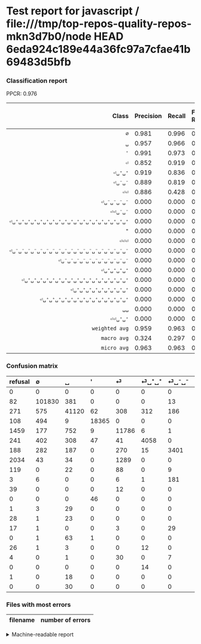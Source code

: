 # Test report for javascript / file:///tmp/top-repos-quality-repos-mkn3d7b0/node HEAD 6eda924c189e44a36fc97a7cfae41b69483d5bfb

### Classification report

PPCR: 0.976

| Class | Precision | Recall | Full Recall | F1-score | Full F1-score | Support | Full Support | PPCR |
|------:|:----------|:-------|:------------|:---------|:---------|:--------|:-------------|:-----|
| `∅` | 0.981| 0.996| 0.995| 0.988| 0.988| 102225| 102307| 0.999 |
| `␣` | 0.957| 0.966| 0.960| 0.961| 0.958| 42569| 42840| 0.994 |
| `'` | 0.991| 0.973| 0.968| 0.982| 0.979| 18868| 18976| 0.994 |
| `⏎` | 0.852| 0.919| 0.825| 0.884| 0.838| 12826| 14285| 0.898 |
| `⏎␣⁺␣⁺` | 0.919| 0.836| 0.796| 0.875| 0.853| 4856| 5097| 0.953 |
| `⏎␣⁻␣⁻` | 0.889| 0.819| 0.783| 0.852| 0.833| 4155| 4343| 0.957 |
| `⏎⏎` | 0.886| 0.428| 0.231| 0.577| 0.366| 2387| 4421| 0.540 |
| `⏎␣⁻␣⁻␣⁻␣⁻` | 0.000| 0.000| 0.000| 0.000| 0.000| 194| 197| 0.985 |
| `⏎⏎␣⁻␣⁻` | 0.000| 0.000| 0.000| 0.000| 0.000| 119| 238| 0.500 |
| `⏎␣⁺␣⁺␣⁺␣⁺␣⁺␣⁺␣⁺␣⁺␣⁺␣⁺␣⁺␣⁺␣⁺␣⁺␣⁺␣⁺␣⁺␣⁺␣⁺` | 0.000| 0.000| 0.000| 0.000| 0.000| 65| 65| 1.000 |
| `"` | 0.000| 0.000| 0.000| 0.000| 0.000| 46| 46| 1.000 |
| `⏎⏎⏎` | 0.000| 0.000| 0.000| 0.000| 0.000| 41| 80| 0.512 |
| `⏎␣⁻␣⁻␣⁻␣⁻␣⁻␣⁻␣⁻␣⁻␣⁻␣⁻␣⁻␣⁻␣⁻␣⁻␣⁻␣⁻␣⁻␣⁻␣⁻` | 0.000| 0.000| 0.000| 0.000| 0.000| 38| 42| 0.905 |
| `⏎␣⁻␣⁻␣⁻␣⁻␣⁻␣⁻␣⁻␣⁻␣⁻␣⁻␣⁻` | 0.000| 0.000| 0.000| 0.000| 0.000| 33| 50| 0.660 |
| `⏎␣⁺␣⁺␣⁺␣⁺` | 0.000| 0.000| 0.000| 0.000| 0.000| 32| 33| 0.970 |
| `⏎␣⁺␣⁺␣⁺␣⁺␣⁺␣⁺␣⁺␣⁺␣⁺␣⁺␣⁺␣⁺␣⁺␣⁺␣⁺␣⁺␣⁺` | 0.000| 0.000| 0.000| 0.000| 0.000| 30| 30| 1.000 |
| `⏎␣⁺␣⁺␣⁺␣⁺␣⁺␣⁺␣⁺␣⁺␣⁺` | 0.000| 0.000| 0.000| 0.000| 0.000| 24| 52| 0.462 |
| `⏎␣⁺␣⁺␣⁺␣⁺␣⁺␣⁺␣⁺␣⁺␣⁺␣⁺␣⁺␣⁺␣⁺␣⁺` | 0.000| 0.000| 0.000| 0.000| 0.000| 18| 19| 0.947 |
| `␣␣` | 0.000| 0.000| 0.000| 0.000| 0.000| 16| 42| 0.381 |
| `⏎⏎␣⁺␣⁺` | 0.000| 0.000| 0.000| 0.000| 0.000| 14| 14| 1.000 |
| `weighted avg` | 0.959| 0.963| 0.940| 0.960| 0.944| 188556| 193177| 0.976 |
| `macro avg` | 0.324| 0.297| 0.278| 0.306| 0.291| 188556| 193177| 0.976 |
| `micro avg` | 0.963| 0.963| 0.940| 0.963| 0.951| 188556| 193177| 0.976 |

### Confusion matrix

|refusal|  ∅| ␣| '| ⏎| ⏎␣⁺␣⁺| ⏎␣⁻␣⁻| ⏎⏎| ⏎⏎␣⁻␣⁻| ⏎␣⁻␣⁻␣⁻␣⁻| ⏎⏎⏎| "| ⏎␣⁺␣⁺␣⁺␣⁺| ⏎␣⁺␣⁺␣⁺␣⁺␣⁺␣⁺␣⁺␣⁺␣⁺| ⏎␣⁻␣⁻␣⁻␣⁻␣⁻␣⁻␣⁻␣⁻␣⁻␣⁻␣⁻| ⏎␣⁺␣⁺␣⁺␣⁺␣⁺␣⁺␣⁺␣⁺␣⁺␣⁺␣⁺␣⁺␣⁺␣⁺␣⁺␣⁺␣⁺␣⁺␣⁺| ␣␣| ⏎␣⁻␣⁻␣⁻␣⁻␣⁻␣⁻␣⁻␣⁻␣⁻␣⁻␣⁻␣⁻␣⁻␣⁻␣⁻␣⁻␣⁻␣⁻␣⁻| ⏎⏎␣⁺␣⁺| ⏎␣⁺␣⁺␣⁺␣⁺␣⁺␣⁺␣⁺␣⁺␣⁺␣⁺␣⁺␣⁺␣⁺␣⁺| ⏎␣⁺␣⁺␣⁺␣⁺␣⁺␣⁺␣⁺␣⁺␣⁺␣⁺␣⁺␣⁺␣⁺␣⁺␣⁺␣⁺␣⁺| 
|:---|:---|:---|:---|:---|:---|:---|:---|:---|:---|:---|:---|:---|:---|:---|:---|:---|:---|:---|:---|:---|
|0 |0 |0 |0 |0 |0 |0 |0 |0 |0 |0 |0 |0 |0 |0 |0 |0 |0 |0 |0 |0 |
|82 |101830 |381 |0 |0 |0 |13 |1 |0 |0 |0 |0 |0 |0 |0 |0 |0 |0 |0 |0 |0 |
|271 |575 |41120 |62 |308 |312 |186 |6 |0 |0 |0 |0 |0 |0 |0 |0 |0 |0 |0 |0 |0 |
|108 |494 |9 |18365 |0 |0 |0 |0 |0 |0 |0 |0 |0 |0 |0 |0 |0 |0 |0 |0 |0 |
|1459 |177 |752 |9 |11786 |6 |1 |95 |0 |0 |0 |0 |0 |0 |0 |0 |0 |0 |0 |0 |0 |
|241 |402 |308 |47 |41 |4058 |0 |0 |0 |0 |0 |0 |0 |0 |0 |0 |0 |0 |0 |0 |0 |
|188 |282 |187 |0 |270 |15 |3401 |0 |0 |0 |0 |0 |0 |0 |0 |0 |0 |0 |0 |0 |0 |
|2034 |43 |34 |0 |1289 |0 |0 |1021 |0 |0 |0 |0 |0 |0 |0 |0 |0 |0 |0 |0 |0 |
|119 |0 |22 |0 |88 |0 |9 |0 |0 |0 |0 |0 |0 |0 |0 |0 |0 |0 |0 |0 |0 |
|3 |6 |0 |0 |6 |1 |181 |0 |0 |0 |0 |0 |0 |0 |0 |0 |0 |0 |0 |0 |0 |
|39 |0 |0 |0 |12 |0 |0 |29 |0 |0 |0 |0 |0 |0 |0 |0 |0 |0 |0 |0 |0 |
|0 |0 |0 |46 |0 |0 |0 |0 |0 |0 |0 |0 |0 |0 |0 |0 |0 |0 |0 |0 |0 |
|1 |3 |29 |0 |0 |0 |0 |0 |0 |0 |0 |0 |0 |0 |0 |0 |0 |0 |0 |0 |0 |
|28 |1 |23 |0 |0 |0 |0 |0 |0 |0 |0 |0 |0 |0 |0 |0 |0 |0 |0 |0 |0 |
|17 |1 |0 |0 |3 |0 |29 |0 |0 |0 |0 |0 |0 |0 |0 |0 |0 |0 |0 |0 |0 |
|0 |1 |63 |1 |0 |0 |0 |0 |0 |0 |0 |0 |0 |0 |0 |0 |0 |0 |0 |0 |0 |
|26 |1 |3 |0 |0 |12 |0 |0 |0 |0 |0 |0 |0 |0 |0 |0 |0 |0 |0 |0 |0 |
|4 |0 |1 |0 |30 |0 |7 |0 |0 |0 |0 |0 |0 |0 |0 |0 |0 |0 |0 |0 |0 |
|0 |0 |0 |0 |0 |14 |0 |0 |0 |0 |0 |0 |0 |0 |0 |0 |0 |0 |0 |0 |0 |
|1 |0 |18 |0 |0 |0 |0 |0 |0 |0 |0 |0 |0 |0 |0 |0 |0 |0 |0 |0 |0 |
|0 |0 |30 |0 |0 |0 |0 |0 |0 |0 |0 |0 |0 |0 |0 |0 |0 |0 |0 |0 |0 |

### Files with most errors

| filename | number of errors|
|:----:|:-----|

<details>
    <summary>Machine-readable report</summary>
```json
{
  "cl_report": {"\"": {"f1-score": 0.0, "precision": 0.0, "recall": 0.0, "support": 46}, "\u0027": {"f1-score": 0.9821380822503878, "precision": 0.9910955207771182, "recall": 0.9733411066355735, "support": 18868}, "macro avg": {"f1-score": 0.30602040328444974, "precision": 0.32370978259396155, "recall": 0.29681427965068685, "support": 188556}, "micro avg": {"f1-score": 0.9630083370457583, "precision": 0.9630083370457583, "recall": 0.9630083370457583, "support": 188556}, "weighted avg": {"f1-score": 0.9599568980911063, "precision": 0.9593573687486161, "recall": 0.9630083370457583, "support": 188556}, "\u2205": {"f1-score": 0.9884440475439353, "precision": 0.9808700007705942, "recall": 0.9961359745659085, "support": 102225}, "\u23ce": {"f1-score": 0.8842042087100043, "precision": 0.8520205306151956, "recall": 0.9189147045064713, "support": 12826}, "\u23ce\u23ce": {"f1-score": 0.5769991523029104, "precision": 0.8862847222222222, "recall": 0.4277335567658148, "support": 2387}, "\u23ce\u23ce\u23ce": {"f1-score": 0.0, "precision": 0.0, "recall": 0.0, "support": 41}, "\u23ce\u23ce\u2423\u207a\u2423\u207a": {"f1-score": 0.0, "precision": 0.0, "recall": 0.0, "support": 14}, "\u23ce\u23ce\u2423\u207b\u2423\u207b": {"f1-score": 0.0, "precision": 0.0, "recall": 0.0, "support": 119}, "\u23ce\u2423\u207a\u2423\u207a": {"f1-score": 0.8751347854216088, "precision": 0.9185151652331371, "recall": 0.835667215815486, "support": 4856}, "\u23ce\u2423\u207a\u2423\u207a\u2423\u207a\u2423\u207a": {"f1-score": 0.0, "precision": 0.0, "recall": 0.0, "support": 32}, "\u23ce\u2423\u207a\u2423\u207a\u2423\u207a\u2423\u207a\u2423\u207a\u2423\u207a\u2423\u207a\u2423\u207a\u2423\u207a": {"f1-score": 0.0, "precision": 0.0, "recall": 0.0, "support": 24}, "\u23ce\u2423\u207a\u2423\u207a\u2423\u207a\u2423\u207a\u2423\u207a\u2423\u207a\u2423\u207a\u2423\u207a\u2423\u207a\u2423\u207a\u2423\u207a\u2423\u207a\u2423\u207a\u2423\u207a": {"f1-score": 0.0, "precision": 0.0, "recall": 0.0, "support": 18}, "\u23ce\u2423\u207a\u2423\u207a\u2423\u207a\u2423\u207a\u2423\u207a\u2423\u207a\u2423\u207a\u2423\u207a\u2423\u207a\u2423\u207a\u2423\u207a\u2423\u207a\u2423\u207a\u2423\u207a\u2423\u207a\u2423\u207a\u2423\u207a": {"f1-score": 0.0, "precision": 0.0, "recall": 0.0, "support": 30}, "\u23ce\u2423\u207a\u2423\u207a\u2423\u207a\u2423\u207a\u2423\u207a\u2423\u207a\u2423\u207a\u2423\u207a\u2423\u207a\u2423\u207a\u2423\u207a\u2423\u207a\u2423\u207a\u2423\u207a\u2423\u207a\u2423\u207a\u2423\u207a\u2423\u207a\u2423\u207a": {"f1-score": 0.0, "precision": 0.0, "recall": 0.0, "support": 65}, "\u23ce\u2423\u207b\u2423\u207b": {"f1-score": 0.8521673765973441, "precision": 0.8886856545597074, "recall": 0.8185318892900121, "support": 4155}, "\u23ce\u2423\u207b\u2423\u207b\u2423\u207b\u2423\u207b": {"f1-score": 0.0, "precision": 0.0, "recall": 0.0, "support": 194}, "\u23ce\u2423\u207b\u2423\u207b\u2423\u207b\u2423\u207b\u2423\u207b\u2423\u207b\u2423\u207b\u2423\u207b\u2423\u207b\u2423\u207b\u2423\u207b": {"f1-score": 0.0, "precision": 0.0, "recall": 0.0, "support": 33}, "\u23ce\u2423\u207b\u2423\u207b\u2423\u207b\u2423\u207b\u2423\u207b\u2423\u207b\u2423\u207b\u2423\u207b\u2423\u207b\u2423\u207b\u2423\u207b\u2423\u207b\u2423\u207b\u2423\u207b\u2423\u207b\u2423\u207b\u2423\u207b\u2423\u207b\u2423\u207b": {"f1-score": 0.0, "precision": 0.0, "recall": 0.0, "support": 38}, "\u2423": {"f1-score": 0.9613204128628038, "precision": 0.9567240577012563, "recall": 0.9659611454344711, "support": 42569}, "\u2423\u2423": {"f1-score": 0.0, "precision": 0.0, "recall": 0.0, "support": 16}},
  "cl_report_full": {"\"": {"f1-score": 0.0, "precision": 0.0, "recall": 0.0, "support": 46}, "\u0027": {"f1-score": 0.9793099770703354, "precision": 0.9910955207771182, "recall": 0.9678014333895447, "support": 18976}, "macro avg": {"f1-score": 0.2907953199218897, "precision": 0.32370978259396155, "recall": 0.27791239611064805, "support": 193177}, "micro avg": {"f1-score": 0.9513508132647688, "precision": 0.9630083370457583, "recall": 0.9399721498936209, "support": 193177}, "weighted avg": {"f1-score": 0.9435883276667998, "precision": 0.9564987862672794, "recall": 0.9399721498936209, "support": 193177}, "\u2205": {"f1-score": 0.9880508240225497, "precision": 0.9808700007705942, "recall": 0.995337562434633, "support": 102307}, "\u23ce": {"f1-score": 0.8383242051355004, "precision": 0.8520205306151956, "recall": 0.8250612530626531, "support": 14285}, "\u23ce\u23ce": {"f1-score": 0.36640947425085235, "precision": 0.8862847222222222, "recall": 0.23094322551458946, "support": 4421}, "\u23ce\u23ce\u23ce": {"f1-score": 0.0, "precision": 0.0, "recall": 0.0, "support": 80}, "\u23ce\u23ce\u2423\u207a\u2423\u207a": {"f1-score": 0.0, "precision": 0.0, "recall": 0.0, "support": 14}, "\u23ce\u23ce\u2423\u207b\u2423\u207b": {"f1-score": 0.0, "precision": 0.0, "recall": 0.0, "support": 238}, "\u23ce\u2423\u207a\u2423\u207a": {"f1-score": 0.8529689963215975, "precision": 0.9185151652331371, "recall": 0.7961546007455366, "support": 5097}, "\u23ce\u2423\u207a\u2423\u207a\u2423\u207a\u2423\u207a": {"f1-score": 0.0, "precision": 0.0, "recall": 0.0, "support": 33}, "\u23ce\u2423\u207a\u2423\u207a\u2423\u207a\u2423\u207a\u2423\u207a\u2423\u207a\u2423\u207a\u2423\u207a\u2423\u207a": {"f1-score": 0.0, "precision": 0.0, "recall": 0.0, "support": 52}, "\u23ce\u2423\u207a\u2423\u207a\u2423\u207a\u2423\u207a\u2423\u207a\u2423\u207a\u2423\u207a\u2423\u207a\u2423\u207a\u2423\u207a\u2423\u207a\u2423\u207a\u2423\u207a\u2423\u207a": {"f1-score": 0.0, "precision": 0.0, "recall": 0.0, "support": 19}, "\u23ce\u2423\u207a\u2423\u207a\u2423\u207a\u2423\u207a\u2423\u207a\u2423\u207a\u2423\u207a\u2423\u207a\u2423\u207a\u2423\u207a\u2423\u207a\u2423\u207a\u2423\u207a\u2423\u207a\u2423\u207a\u2423\u207a\u2423\u207a": {"f1-score": 0.0, "precision": 0.0, "recall": 0.0, "support": 30}, "\u23ce\u2423\u207a\u2423\u207a\u2423\u207a\u2423\u207a\u2423\u207a\u2423\u207a\u2423\u207a\u2423\u207a\u2423\u207a\u2423\u207a\u2423\u207a\u2423\u207a\u2423\u207a\u2423\u207a\u2423\u207a\u2423\u207a\u2423\u207a\u2423\u207a\u2423\u207a": {"f1-score": 0.0, "precision": 0.0, "recall": 0.0, "support": 65}, "\u23ce\u2423\u207b\u2423\u207b": {"f1-score": 0.8325581395348837, "precision": 0.8886856545597074, "recall": 0.7830992401565738, "support": 4343}, "\u23ce\u2423\u207b\u2423\u207b\u2423\u207b\u2423\u207b": {"f1-score": 0.0, "precision": 0.0, "recall": 0.0, "support": 197}, "\u23ce\u2423\u207b\u2423\u207b\u2423\u207b\u2423\u207b\u2423\u207b\u2423\u207b\u2423\u207b\u2423\u207b\u2423\u207b\u2423\u207b\u2423\u207b": {"f1-score": 0.0, "precision": 0.0, "recall": 0.0, "support": 50}, "\u23ce\u2423\u207b\u2423\u207b\u2423\u207b\u2423\u207b\u2423\u207b\u2423\u207b\u2423\u207b\u2423\u207b\u2423\u207b\u2423\u207b\u2423\u207b\u2423\u207b\u2423\u207b\u2423\u207b\u2423\u207b\u2423\u207b\u2423\u207b\u2423\u207b\u2423\u207b": {"f1-score": 0.0, "precision": 0.0, "recall": 0.0, "support": 42}, "\u2423": {"f1-score": 0.9582847821020742, "precision": 0.9567240577012563, "recall": 0.9598506069094305, "support": 42840}, "\u2423\u2423": {"f1-score": 0.0, "precision": 0.0, "recall": 0.0, "support": 42}},
  "ppcr": 0.9760789327922061
}
```
</details>
